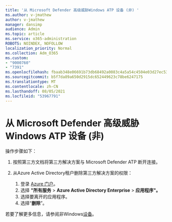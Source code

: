 ```yaml
---
title: '从 Microsoft Defender 高级威胁Windows ATP 设备 (非) '
ms.author: v-jmathew
author: v-jmathew
manager: dansimp
audience: Admin
ms.topic: article
ms.service: o365-administration
ROBOTS: NOINDEX, NOFOLLOW
localization_priority: Normal
ms.collection: Adm_O365
ms.custom:
- "9000760"
- "7391"
ms.openlocfilehash: fbaab348e06691b73db68492a0083c4a5a54c4504e03d27ec53f2a9f5047266d
ms.sourcegitcommit: b5f7da89a650d2915dc652449623c78be6247175
ms.translationtype: MT
ms.contentlocale: zh-CN
ms.lasthandoff: 08/05/2021
ms.locfileid: "53967791"
---
```

# <a name="offboard-non-windows-devices-from-microsoft-defender-advanced-threat-protection-atp"></a>从 Microsoft Defender 高级威胁Windows ATP 设备 (非) 

操作步骤如下：

1. 按照第三方文档将第三方解决方案与 Microsoft Defender ATP 断开连接。
2. 从Azure Active Directory租户删除第三方解决方案的权限：

    1. 登录 [Azure 门户](https://go.microsoft.com/fwlink/?linkid=2125612)。
    1. 选择 **"所有服务**  >  **Azure Active Directory Enterprise**  >  **应用程序"。**
    1. 选择要离开的应用程序。
    1. 选择“**删除**”。

若要了解更多信息，请参阅非Windows[设备](https://go.microsoft.com/fwlink/?linkid=2143630)。
